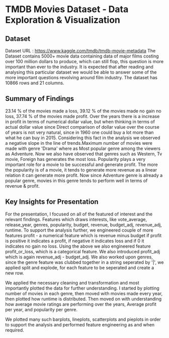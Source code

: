 # TMDB Movies Dataset - Data Exploration & Visualization

## Dataset

Dataset URL : https://www.kaggle.com/tmdb/tmdb-movie-metadata 
The Dataset contains 5000+ movie data containing data of major films 
costing over 100 million dollars to produce, which can still flop, this 
question is more important than ever to the industry. It is expected 
that after reading and analysing this particular dataset we would be 
able to answer some of the more important questions revolving around 
film industry. The dataset has 10866 rows and 21 columns.


## Summary of Findings

23.14 % of the movies made a loss, 39.12 % of the movies made no gain no loss, 
37.74 % of the movies made profit. Over the years there is a increase in profit 
in terms of numerical dollar value, but when thinking in terms of actual dollar 
value since Direct comparison of dollar value over the course of years is not very 
natural, since in 1960 one could buy a lot more than what he can buy in 2015. 
Considering this fact in the analysis we observed a negative slope in the line of 
trends.Maximum number of movies were made with genre 'Drama' where as Most popular 
genre among the viewers as Adventure. Now we also have observed that genres such as 
Western, Tv movie, Foreign has generates the most loss. Popularity plays a very 
important role for a movie to be successful and generate profit. The more the 
popularity is of a movie, it tends to generate more revenue as a linear relation 
it can generate more profit. Now since Adventure genre is already a popular genre,
movies in this genre tends to perform well in terms of revenue & profit.


## Key Insights for Presentation

For the presentation, I focused on all of the featured of interest and
the relevant findings. Features which draws interests, like vote_average, 
release_year, genres, popularity, budget, revenue, budget_adj, revenue_adj, 
runtime.
To support the analysis further, we engineered couple of more features
profit - a numerical feature which is revenue minus budget
if profit is positive it indicates a profit, if negative it indicates
loss and if 0 it indicates no gain no loss.
Using the above we also engineered feature profit_or_loss, which is a 
categorical feature. We also introduced profit_adj which is again 
revenue_adj - budget_adj.
We also worked upon genres, since the genre feature was clubbed together in
a string seperated by '|', we applied split and explode, for each feature to 
be seperated and create a new row.

We applied the necessary cleaning and transformation and most importantly 
plotted the data for further understanding.
I started by plotting number of movies in each genre, then moved with movies
made every year, then plotted how runtime is distributed.
Then moved on with understanding how average movie ratings are performing
over the years, Average profit per year, and popularity per genre.

We plotted many such barplots, lineplots, scatterplots and pieplots in
order to support the analysis and performed feature engineering as and when 
required.